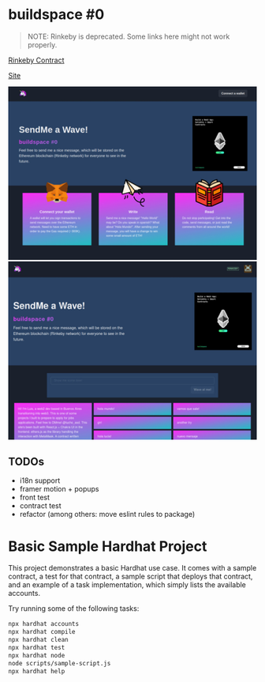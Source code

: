 # buildspace #0

> NOTE: Rinkeby is deprecated. Some links here might not work properly.

[Rinkeby Contract](https://rinkeby.etherscan.io/address/0x7647cA26cEd7450b7d01007f7F8607C81394cB6D)

[Site](https://garciagomezluis.github.io/buildspace-intro-solidity/)

![Before connect](./public/homebeforeconnect.jpeg)
![After connect](./public/homeafterconnect.jpeg)

## TODOs

* i18n support
* framer motion + popups
* front test
* contract test
* refactor (among others: move eslint rules to package)

# Basic Sample Hardhat Project

This project demonstrates a basic Hardhat use case. It comes with a sample contract, a test for that contract, a sample script that deploys that contract, and an example of a task implementation, which simply lists the available accounts.

Try running some of the following tasks:

```shell
npx hardhat accounts
npx hardhat compile
npx hardhat clean
npx hardhat test
npx hardhat node
node scripts/sample-script.js
npx hardhat help
```
